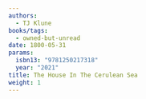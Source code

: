 ```yaml
---
authors:
  - TJ Klune
books/tags:
  - owned-but-unread
date: 1800-05-31
params:
  isbn13: "9781250217318"
  year: "2021"
title: The House In The Cerulean Sea
weight: 1
---
```


<!--more-->

